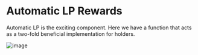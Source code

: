 # Automatic LP Rewards
Automatic LP is the exciting component. Here we have a function that acts as a two-fold beneficial implementation for holders.


![image](https://user-images.githubusercontent.com/86588416/124364882-0a247800-dc62-11eb-98d0-8229a15b2dc6.png)
